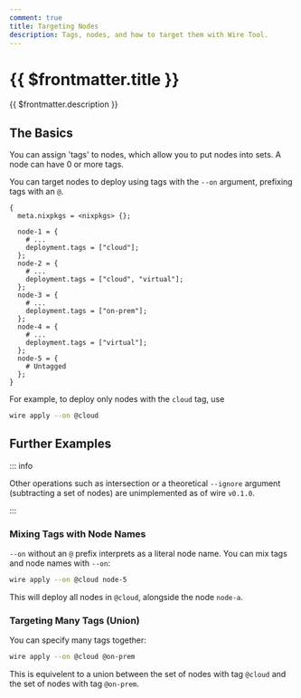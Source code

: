 ```yaml
---
comment: true
title: Targeting Nodes
description: Tags, nodes, and how to target them with Wire Tool.
---
```


# {{ $frontmatter.title }}

{{ $frontmatter.description }}

## The Basics

You can assign 'tags' to nodes, which allow you to put nodes into sets. A node
can have 0 or more tags.

You can target nodes to deploy using tags with the `--on` argument, prefixing
tags with an `@`.

```nix:line-numbers [hive.nix]
{
  meta.nixpkgs = <nixpkgs> {};

  node-1 = {
    # ...
    deployment.tags = ["cloud"];
  };
  node-2 = {
    # ...
    deployment.tags = ["cloud", "virtual"];
  };
  node-3 = {
    # ...
    deployment.tags = ["on-prem"];
  };
  node-4 = {
    # ...
    deployment.tags = ["virtual"];
  };
  node-5 = {
    # Untagged
  };
}
```

For example, to deploy only nodes with the `cloud` tag, use

```sh
wire apply --on @cloud
```

## Further Examples

::: info

Other operations such as intersection or a theoretical `--ignore` argument
(subtracting a set of nodes) are unimplemented as of wire `v0.1.0`.

:::

### Mixing Tags with Node Names

`--on` without an `@` prefix interprets as a literal node name. You can mix tags
and node names with `--on`:

```sh
wire apply --on @cloud node-5
```

This will deploy all nodes in `@cloud`, alongside the node `node-a`.

### Targeting Many Tags (Union)

You can specify many tags together:

```sh
wire apply --on @cloud @on-prem
```

This is equivelent to a union between the set of nodes with tag `@cloud` and the
set of nodes with tag `@on-prem`.

